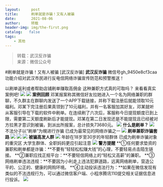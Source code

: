 ```yaml
---
layout:     post
title:      刷单就是诈骗！又有人被骗
date:       2021-08-06
author:     转载
header-img: img/the-first.png
catalog:   false
tags:
    - 其他
---
```


<blockquote><p>转载：武汉反诈骗<br>
来源：微信公众号</p></blockquote>

#刷单就是诈骗！又有人被骗
[武汉反诈骗]
**武汉反诈骗**
微信号gh_9450e8cf3caa
功能介绍对武汉市民进行反电信网络诈骗宣传防范和预警推送！

以刷单返利或者帮助店铺刷单赚取高佣金
这种兼职方式真的可取吗？
来看看真实案例吧!
![]({{site.baseurl}}/postimg/K5r45FMKgiamK0SGPnOqknAcNJChBl5UUkIcNJaDicjUoO52VqZz8FnwMVbjJzIiaJAKRfhKPBrxrBDJ5XEAhXrlw.gif)
![]({{site.baseurl}}/postimg/wOqs3jOBhu3wOjsiasicUcl0D5dGOIXpXoMt4iafFfacslib7Q9iaST5RuIPD9Nfs9lXmuzGKeyvf91LsYqMQcHow6g.png)
**案例回顾**
邓某报案称其微信好友拉她进入一个名为网络兼职的群聊，不久群主在群聊内发送了一个APP下载链接，并称下载注册后就能领取10元福利。邓某下完注册后果真领到了10元福利，并有一名客服加其好友，邓某就听从客服引导在下载的软件中刷单。在连续刷了六次后，客服称今日提现额度已到上限，需要第二天额度刷新后才能提现。邓某在第二日发现还是不能提现且已经被对方拉黑才意识到被骗，到派出所报案，总计损失73680元。
![]({{site.baseurl}}/postimg/aafpfu9Yjq62MyXeknqR4hzB9Be8OrVfNhCq5310Q5QCETmApyhSCz2vkIKSgfxMyYial5ekQVXicKibEnH2vYcKg.png)
**什么是刷单？**
![]({{site.baseurl}}/postimg/aafpfu9Yjq62MyXeknqR4hzB9Be8OrVfNhCq5310Q5QCETmApyhSCz2vkIKSgfxMyYial5ekQVXicKibEnH2vYcKg.png)
不法分子以“刷单”为幌进行诈骗
已成为最常见的网络诈骗之一
![]({{site.baseurl}}/postimg/aafpfu9Yjq62MyXeknqR4hzB9Be8OrVfNhCq5310Q5QCETmApyhSCz2vkIKSgfxMyYial5ekQVXicKibEnH2vYcKg.png)
**刷单兼职诈骗套路**
![]({{site.baseurl}}/postimg/aafpfu9Yjq62MyXeknqR4hzB9Be8OrVfNhCq5310Q5QCETmApyhSCz2vkIKSgfxMyYial5ekQVXicKibEnH2vYcKg.png)
![]({{site.baseurl}}/postimg/coBTZYLicbPZFY2oS8Uk4FrMfLGvaOc26jjvuqzoq4wV6CQPxKkaQ5trmBq7xfvIld8vhseRge8RnX533MMic67w.png)
![]({{site.baseurl}}/postimg/aafpfu9Yjq62MyXeknqR4hzB9Be8OrVfNhCq5310Q5QCETmApyhSCz2vkIKSgfxMyYial5ekQVXicKibEnH2vYcKg.png)
**被骗高发人群**
![]({{site.baseurl}}/postimg/aafpfu9Yjq62MyXeknqR4hzB9Be8OrVfNhCq5310Q5QCETmApyhSCz2vkIKSgfxMyYial5ekQVXicKibEnH2vYcKg.png)
年龄在18岁至30岁的年轻群体
已成为刷单诈骗对象的重灾区
大学生群体、全职妈妈更应引起注意
![]({{site.baseurl}}/postimg/8wBAcE4t1v7DZicb5x6SyMB5GKicsjsT1ft7WmDbfibL6pWAA9ucSpzB782s16E3hDeU1J5R5icrl0mgKHlZudKibZw.jpeg)
**警方提醒**
**①任何要求垫资的兼职和刷单都是诈骗：**不要有“轻轻松松赚大钱”的心理，不要轻易点击陌生链接。
**②兼职应找正规平台：**不要轻信网络上的“轻松又高薪”的兼职。
**③网络刷单违法违规：**不要因为小利走上违法犯罪道路，远离网络刷单，营造公平的、公正的、健康的网购环境。
**④主动投诉违法行为：**如果在微信发现有类似的不法违规行为，可以通过微信客户端、小程序腾讯110提交相关证据信息进行投诉。
![]({{site.baseurl}}/postimg/8wBAcE4t1v600PzV7hJbCSKcfQrTMIVP1YC8HBhWUf3ZrwOPch8G33OKVuX0t6C8QMpTcBFSn9D7rxeKJDOMtg.jpeg)
